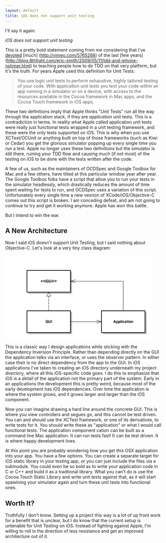 ```yaml
---
layout: default
title: iOS does not support unit testing
---
```


I'll say it again:

_iOS does not support unit testing_

This is a pretty bold statement coming from me considering that I've [devoted](http://pragprog.com/magazines/2010-07/tdd-on-iphone-diy) [much] (http://vimeo.com/5765266) of the last [few years] (http://blog.8thlight.com/eric-smith/2009/05/11/tdd-and-iphone-nstimer.html) to teaching people how to do TDD on that very platform, but it's the truth. For years Apple used this definition for Unit Tests:

> You use logic unit tests to perform exhaustive, highly tailored testing of your code. With application unit tests
> you test your code within an app running in a simulator or on a device, with access to the resources available
> in the Cocoa framework in Mac apps, and the Cocoa Touch framework in iOS apps.

These two definitions imply that Apple thinks "Unit Tests" run all the way through the application stack, if they are _application_ unit tests. This is a contradiction in terms. In reality what Apple called application unit tests were really just functional tests wrapped in a unit testing framework, and these were the only tests supported on iOS. This is why when you use XCTest/OCUnit or anything built on top of those frameworks (such as Kiwi or Cedar) you get the glorious simulator popping up every single time you run a test. Apple no longer uses these two definitions but the simulator is still there, ruining your TDD flow and causing much (if not most) of the testing on iOS to be done with the tests written after the code.

A few of us, such as the maintainers of OCDSpec and Google Toolbox for Mac and a few others, have tilted at this particular window year after year. The Google Toolbox folks have a script that allow you to run your tests in the simulator headlessly, which drastically reduces the amount of time spent waiting for tests to run, and OCDSpec uses a variation of this script. Unfortunately every single time a new vesrion of XCode/iOS/Objective-C comes out this script is broken. I am conceding defeat, and am not going to continue to try and get it working anymore. Apple has won this battle.

But I intend to win the war.

## A New Architecture

Now I said iOS doesn't support Unit Testing, but I said nothing about Objective-C. Let's look at a very tiny class diagram:

![Alt text](/images/simpleclass.png)

This is a classic way I design applications while sticking with the Dependency Inversion Principle. Rather than depending directly on the GUI the application talks via an interface, or uses the observer pattern. In either case their is no direct dependency from the app to the GUI. In iOS applications I've taken to creating an iOS directory underneath my project directory, where all this iOS-specific code goes. I do this to emphasize that iOS is a _detail_ of the application not the primary part of the system. Early in an applications the development this is pretty weird, because most of the early development has iOS dependencies. Over time the application is where the system grows, and it grows larger and larger than the iOS component.

Now you can imagine drawing a hard line around the concrete GUI. This is where you view controllers and segues go, and this cannot be test driven. You can and should use the XCTest framework, or one of its derivatives, to write tests for it. You should write these as "application" or what I would call functional tests. The application component cation can be built as a command line Mac application. It can run tests fast! It can be test driven. It is where happy development lives.

At this point you are probably wondering how you get this OSX application into your app. You have a few options. You can create a separate target for iOS static library in your testing app, or you can just include the files via a submodule. You could even be so bold as to write your application code in C or C++ and build it as a tradtional library. What you can't do is use the Cocoa Touch Static Library and write unit tests against that, as it will start spawining your simulator again and turn these unit tests into functional ones.

## Worth It?

Truthfully I don't know. Setting up a project this way is a lot of up front work for a benefit that is unclear, but I do know that the current setup is untenable for Unit Testing on iOS. Instead of fighting against Apple, I'm willing to roll in the direction of less resistance and get an improved architecture out of it.
